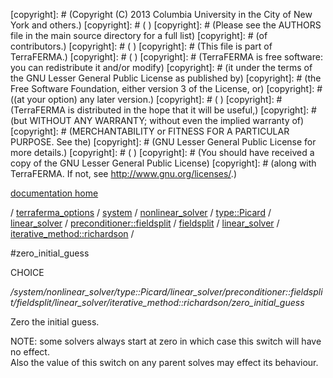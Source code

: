 [copyright]: # (Copyright (C) 2013 Columbia University in the City of New York and others.)
[copyright]: # ( )
[copyright]: # (Please see the AUTHORS file in the main source directory for a full list)
[copyright]: # (of contributors.)
[copyright]: # ( )
[copyright]: # (This file is part of TerraFERMA.)
[copyright]: # ( )
[copyright]: # (TerraFERMA is free software: you can redistribute it and/or modify)
[copyright]: # (it under the terms of the GNU Lesser General Public License as published by)
[copyright]: # (the Free Software Foundation, either version 3 of the License, or)
[copyright]: # ((at your option) any later version.)
[copyright]: # ( )
[copyright]: # (TerraFERMA is distributed in the hope that it will be useful,)
[copyright]: # (but WITHOUT ANY WARRANTY; without even the implied warranty of)
[copyright]: # (MERCHANTABILITY or FITNESS FOR A PARTICULAR PURPOSE. See the)
[copyright]: # (GNU Lesser General Public License for more details.)
[copyright]: # ( )
[copyright]: # (You should have received a copy of the GNU Lesser General Public License)
[copyright]: # (along with TerraFERMA. If not, see <http://www.gnu.org/licenses/>.)

[documentation home](Documentation)

/ [terraferma_options](../../../../../../../../../terraferma_options) / [system](../../../../../../../../system) / [nonlinear_solver](../../../../../../../nonlinear_solver) / [type::Picard](../../../../../../type__Picard) / [linear_solver](../../../../../linear_solver) / [preconditioner::fieldsplit](../../../../preconditioner__fieldsplit) / [fieldsplit](../../../fieldsplit) / [linear_solver](../../linear_solver) / [iterative_method::richardson](../iterative_method__richardson) /

#zero_initial_guess

CHOICE 

*/system/nonlinear_solver/type::Picard/linear_solver/preconditioner::fieldsplit/fieldsplit/linear_solver/iterative_method::richardson/zero_initial_guess*

Zero the initial guess.

NOTE: some solvers always start at zero in which case this switch will have no effect.  
Also the value of this switch on any parent solves may effect its behaviour.

[autogenerated]: # (This file was automatically generated from the schema file:/home/cwilson/repos/github/TerraFERMA/TerraFERMA/buckettools/schemas/solvers.rng.)

